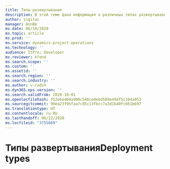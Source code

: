 ```yaml
---
title: Типы развертывания
description: В этой теме дана информация о различных типах развертывания Project Operations, она помогает вам определить, какой из них подходит для вашей компании.
author: sigitac
manager: AnnBe
ms.date: 06/19/2020
ms.topic: article
ms.prod: ''
ms.service: dynamics-project-operations
ms.technology: ''
audience: ItPro; Developer
ms.reviewer: kfend
ms.search.scope: ''
ms.custom: ''
ms.assetid: ''
ms.search.region: ''
ms.search.industry: ''
ms.author: v-radsh
ms.dyn365.ops.version: ''
ms.search.validFrom: 2020-10-01
ms.openlocfilehash: f52e6e404a908c546ce0ebd509e494f5c194a953
ms.sourcegitcommit: 99ea23f95faa7c85c13fbcc7a3d1b40fc661b697
ms.translationtype: HT
ms.contentlocale: ru-RU
ms.lasthandoff: 06/22/2020
ms.locfileid: "3755069"
---
```

# <a name="deployment-types"></a><span data-ttu-id="9bc70-103">Типы развертывания</span><span class="sxs-lookup"><span data-stu-id="9bc70-103">Deployment types</span></span>


